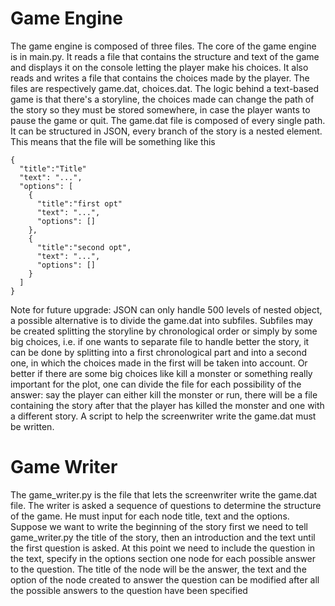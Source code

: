 # Game Engine

The game engine is composed of three files. The core of the game engine is in main.py. It reads a file that contains the structure and text of the game and displays it on the console letting the player make his choices. It also reads and writes a file that contains the choices made by the player.
The files are respectively game.dat, choices.dat.
The logic behind a text-based game is that there's a storyline, the choices made can change the path of the story so they must be stored somewhere, 
in case the player wants to pause the game or quit. The game.dat file is composed of every single path. It can be structured in JSON, every branch
of the story is a nested element.
This means that the file will be something like this
```
{
  "title":"Title"
  "text": "...",
  "options": [
    {
      "title":"first opt"
      "text": "...",
      "options": []
    },
    {
      "title":"second opt",
      "text": "...",
      "options": []
    }
  ]
}
```
Note for future upgrade: JSON can only handle 500 levels of nested object, a possible alternative is to divide the game.dat into subfiles. Subfiles may be created
splitting the storyline by chronological order or simply by some big choices, i.e. if one wants to separate file to handle better the story, it can be done by splitting into a first chronological part and into a second one, in which the choices made in the first will be taken into account. Or better if there are some big choices like kill a monster or something really important for the plot, one can divide the file for each possibility of the answer: say the player can either kill the monster or run, there will be a file containing the story after that the player has killed the monster and one with a different story. 
A script to help the screenwriter write the game.dat must be written. 

# Game Writer
The game_writer.py is the file that lets the screenwriter write the game.dat file. The writer is asked a sequence of questions to
determine the structure of the game. He must input for each node title, text and the options. Suppose we want to write the beginning of the story first we need to tell game_writer.py the title of the story, then an introduction and the text until
the first question is asked. At this point we need to include the question in the text, specify in the options section one node
for each possible answer to the question. The title of the node will be the answer, the text and the option of the node created
to answer the question can be modified after all the possible answers to the question have been specified
